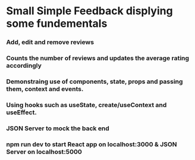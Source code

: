 # Small Simple Feedback displying some fundementals

### Add, edit and remove reviews 
### Counts the number of reviews and updates the average rating accordingly


### Demonstraing use of components, state, props and passing them, context and events. 
### Using hooks such as useState, create/useContext and useEffect.

### JSON Server to mock the back end

### npm run dev to start React app on localhost:3000 & JSON Server on localhost:5000
